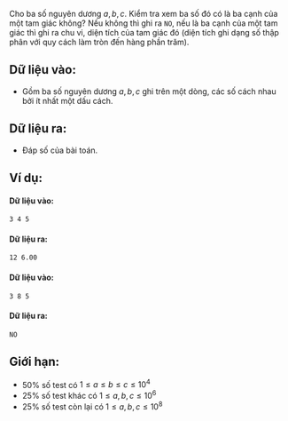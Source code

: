 Cho ba số nguyên dương $a,b,c$. Kiểm tra xem ba số đó có là ba cạnh của một tam giác không? Nếu không thì ghi ra `NO`, nếu là ba cạnh của một tam giác thì ghi ra chu vi, diện tích của tam giác đó (diện tích ghi dạng số thập phân với quy cách làm tròn đến hàng phần trăm).

## Dữ liệu vào:
- Gồm ba số nguyên dương $a,b,c$ ghi trên một dòng, các số cách nhau bởi ít nhất một dấu cách.

## Dữ liệu ra:
- Đáp số của bài toán.

## Ví dụ:
#### Dữ liệu vào:
```
3 4 5
```

#### Dữ liệu ra:
```
12 6.00
```

#### Dữ liệu vào:
```
3 8 5
```

#### Dữ liệu ra:
```
NO
```

## Giới hạn:
- $50\%$ số test có $1≤a≤ b≤ c≤10^4$
- $25\%$ số test khác có $1≤a,b,c≤10^6$
- $25\%$ số test còn lại có $1≤a,b,c≤10^8$ 